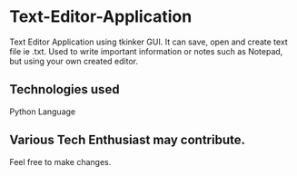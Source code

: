 # Text-Editor-Application
Text Editor Application using tkinker GUI. It can save, open and create text file ie .txt. Used to write important information or notes such as Notepad, but using your own created editor.

## Technologies used
  Python Language

## Various Tech Enthusiast may contribute.

Feel free to make changes.

